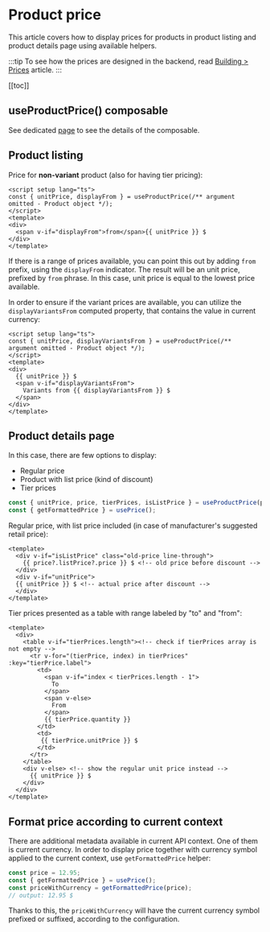 # Product price

This article covers how to display prices for products in product listing and product details page using available helpers.

:::tip
To see how the prices are designed in the backend, read [Building > Prices](../getting-started/prices.md) article.
:::

[[toc]]

## useProductPrice() composable

See dedicated [page](../packages/composables/useProductPrice.md) to see the details of the composable.

## Product listing

Price for **non-variant** product (also for having tier pricing):

```vue{6}
<script setup lang="ts">
const { unitPrice, displayFrom } = useProductPrice(/** argument omitted - Product object */);
</script>
<template>
<div>
  <span v-if="displayFrom">from</span>{{ unitPrice }} $
</div>
</template>
```

If there is a range of prices available, you can point this out by adding `from` prefix, using the `displayFrom` indicator. The result will be an unit price, prefixed by `from` phrase. In this case, unit price is equal to the lowest price available.

In order to ensure if the variant prices are available, you can utilize the `displayVariantsFrom` computed property, that contains the value in current currency:

```vue
<script setup lang="ts">
const { unitPrice, displayVariantsFrom } = useProductPrice(/** argument omitted - Product object */);
</script>
<template>
<div>
  {{ unitPrice }} $
  <span v-if="displayVariantsFrom">
    Variants from {{ displayVariantsFrom }} $
  </span>
</div>
</template>
```

## Product details page

In this case, there are few options to display:

* Regular price
* Product with list price (kind of discount)
* Tier prices

```ts
const { unitPrice, price, tierPrices, isListPrice } = useProductPrice(product);
const { getFormattedPrice } = usePrice();
```

Regular price, with list price included (in case of manufacturer's suggested retail price):

```vue
<template>
  <div v-if="isListPrice" class="old-price line-through">
    {{ price?.listPrice?.price }} $ <!-- old price before discount -->
  </div>
  <div v-if="unitPrice">
  {{ unitPrice }} $ <!-- actual price after discount -->
  </div>
</template>
```


Tier prices presented as a table with range labeled by "to" and "from":

```vue
<template>
  <div>
    <table v-if="tierPrices.length"><!-- check if tierPrices array is not empty -->
      <tr v-for="(tierPrice, index) in tierPrices" :key="tierPrice.label">
        <td>
          <span v-if="index < tierPrices.length - 1">
            To
          </span>
          <span v-else>
            From
          </span>
          {{ tierPrice.quantity }}
        </td>
        <td>
         {{ tierPrice.unitPrice }} $
        </td>
      </tr>
    </table>
    <div v-else> <!-- show the regular unit price instead -->
      {{ unitPrice }} $
    </div>
  </div>
</template>
```

## Format price according to current context

There are additional metadata available in current API context. One of them is current currency. In order to display price together with currency symbol applied to the current context, use `getFormattedPrice` helper:

```ts
const price = 12.95;
const { getFormattedPrice } = usePrice();
const priceWithCurrency = getFormattedPrice(price);
// output: 12.95 $
```

Thanks to this, the `priceWithCurrency` will have the current currency symbol prefixed or suffixed, according to the configuration.
